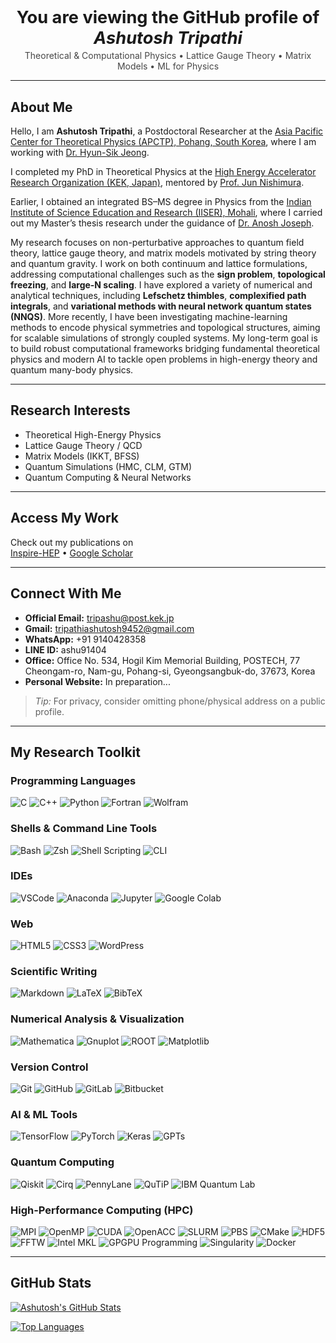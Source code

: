 <!-- README.md -->

<div align="center">
  <h1 style="font-size: 1.7rem; font-weight: 700; margin-bottom: 0.2rem;">
    You are viewing the GitHub profile of <em>Ashutosh Tripathi</em>
  </h1>
  <p style="opacity: 0.8; margin-top: 0;">
    Theoretical & Computational Physics • Lattice Gauge Theory • Matrix Models • ML for Physics
  </p>
</div>

---

## About Me

Hello, I am **Ashutosh Tripathi**, a Postdoctoral Researcher at the
[Asia Pacific Center for Theoretical Physics (APCTP), Pohang, South Korea](https://www.apctp.org/),
where I am working with
[Dr. Hyun-Sik Jeong](https://sites.google.com/view/for-hyun-sik/home?authuser=0).

I completed my PhD in Theoretical Physics at the
[High Energy Accelerator Research Organization (KEK, Japan)](https://www2.kek.jp/theory-center/theory/),
mentored by
[Prof. Jun Nishimura](https://inspirehep.net/authors/995559).

Earlier, I obtained an integrated BS–MS degree in Physics from the
[Indian Institute of Science Education and Research (IISER), Mohali](https://www.iisermohali.ac.in/),
where I carried out my Master’s thesis research under the guidance of [Dr. Anosh Joseph](https://inspirehep.net/authors/1049897).


My research focuses on non-perturbative approaches to quantum field theory, lattice gauge theory,
and matrix models motivated by string theory and quantum gravity. I work on both continuum and lattice
formulations, addressing computational challenges such as the **sign problem**, **topological freezing**,
and **large-N scaling**. I have explored a variety of numerical and analytical techniques, including
**Lefschetz thimbles**, **complexified path integrals**, and **variational methods with neural network
quantum states (NNQS)**. More recently, I have been investigating machine-learning methods to encode
physical symmetries and topological structures, aiming for scalable simulations of strongly coupled
systems. My long-term goal is to build robust computational frameworks bridging fundamental theoretical
physics and modern AI to tackle open problems in high-energy theory and quantum many-body physics.

---

## Research Interests

- Theoretical High-Energy Physics  
- Lattice Gauge Theory / QCD  
- Matrix Models (IKKT, BFSS)  
- Quantum Simulations (HMC, CLM, GTM)  
- Quantum Computing & Neural Networks  

---

## Access My Work

Check out my publications on  
[Inspire-HEP](https://inspirehep.net/authors/1671760) •
[Google Scholar](https://scholar.google.com/citations?user=xsjttUwAAAAJ&hl=en)

---

## Connect With Me

- **Official Email:** [tripashu@post.kek.jp](mailto:ashutosh.tripathi@apctp.org)  
- **Gmail:** [tripathiashutosh9452@gmail.com](mailto:tripathiashutosh9452@gmail.com)  
- **WhatsApp:** +91 9140428358  
- **LINE ID:** ashu91404  
- **Office:** Office No. 534, Hogil Kim Memorial Building, POSTECH, 77 Cheongam-ro, Nam-gu, Pohang-si, Gyeongsangbuk-do, 37673, Korea 
- **Personal Website:** In preparation...

> *Tip:* For privacy, consider omitting phone/physical address on a public profile.

---

## My Research Toolkit

### Programming Languages
![C](https://img.shields.io/badge/C-%2300599C.svg?style=for-the-badge&logo=c&logoColor=white)
![C++](https://img.shields.io/badge/C++-%2300599C.svg?style=for-the-badge&logo=c%2B%2B&logoColor=white)
![Python](https://img.shields.io/badge/Python-3776AB?style=for-the-badge&logo=python&logoColor=white)
![Fortran](https://img.shields.io/badge/Fortran-734F96?style=for-the-badge)
![Wolfram](https://img.shields.io/badge/Wolfram-DC143C?style=for-the-badge)

### Shells & Command Line Tools
![Bash](https://img.shields.io/badge/Bash-121011?style=for-the-badge&logo=gnu-bash&logoColor=white)
![Zsh](https://img.shields.io/badge/Zsh-000000?style=for-the-badge&logoColor=white)
![Shell Scripting](https://img.shields.io/badge/Shell%20Scripting-4EAA25?style=for-the-badge&logo=gnu-bash&logoColor=white)
![CLI](https://img.shields.io/badge/CLI-555555?style=for-the-badge&logo=console&logoColor=white)

### IDEs
![VSCode](https://img.shields.io/badge/VSCode-007ACC?style=for-the-badge&logo=visual-studio-code&logoColor=white)
![Anaconda](https://img.shields.io/badge/Anaconda-44A833?style=for-the-badge&logo=anaconda&logoColor=white)
![Jupyter](https://img.shields.io/badge/Jupyter-F37626?style=for-the-badge&logo=jupyter&logoColor=white)
![Google Colab](https://img.shields.io/badge/Google%20Colab-F9AB00?style=for-the-badge&logo=google-colab&logoColor=white)

### Web
![HTML5](https://img.shields.io/badge/HTML5-E34F26?style=for-the-badge&logo=html5&logoColor=white)
![CSS3](https://img.shields.io/badge/CSS3-1572B6?style=for-the-badge&logo=css3&logoColor=white)
![WordPress](https://img.shields.io/badge/WordPress-21759B?style=for-the-badge&logo=wordpress&logoColor=white)

### Scientific Writing
![Markdown](https://img.shields.io/badge/Markdown-000000?style=for-the-badge&logo=markdown&logoColor=white)
![LaTeX](https://img.shields.io/badge/LaTeX-008080?style=for-the-badge&logo=latex&logoColor=white)
![BibTeX](https://img.shields.io/badge/BibTeX-8A2BE2?style=for-the-badge)

### Numerical Analysis & Visualization
![Mathematica](https://img.shields.io/badge/Mathematica-DC143C?style=for-the-badge&logoColor=white)
![Gnuplot](https://img.shields.io/badge/Gnuplot-004680?style=for-the-badge&logoColor=white)
![ROOT](https://img.shields.io/badge/ROOT-0072C6?style=for-the-badge&logoColor=white)
![Matplotlib](https://img.shields.io/badge/Matplotlib-013243?style=for-the-badge&logoColor=white)

### Version Control
![Git](https://img.shields.io/badge/Git-F05032?style=for-the-badge&logo=git&logoColor=white)
![GitHub](https://img.shields.io/badge/GitHub-181717?style=for-the-badge&logo=github&logoColor=white)
![GitLab](https://img.shields.io/badge/GitLab-FC6D26?style=for-the-badge&logo=gitlab&logoColor=white)
![Bitbucket](https://img.shields.io/badge/Bitbucket-0052CC?style=for-the-badge&logo=bitbucket&logoColor=white)

### AI & ML Tools
![TensorFlow](https://img.shields.io/badge/TensorFlow-FF6F00?style=for-the-badge&logo=tensorflow&logoColor=white)
![PyTorch](https://img.shields.io/badge/PyTorch-EE4C2C?style=for-the-badge&logo=pytorch&logoColor=white)
![Keras](https://img.shields.io/badge/Keras-D00000?style=for-the-badge&logo=keras&logoColor=white)
![GPTs](https://img.shields.io/badge/GPT-434343?style=for-the-badge)

### Quantum Computing
![Qiskit](https://img.shields.io/badge/Qiskit-6929C4?style=for-the-badge&logoColor=white)
![Cirq](https://img.shields.io/badge/Cirq-3FAEE6?style=for-the-badge&logoColor=white)
![PennyLane](https://img.shields.io/badge/PennyLane-16A085?style=for-the-badge&logoColor=white)
![QuTiP](https://img.shields.io/badge/QuTiP-0F4C75?style=for-the-badge&logoColor=white)
![IBM Quantum Lab](https://img.shields.io/badge/IBM%20Quantum%20Lab-121D33?style=for-the-badge&logo=ibm&logoColor=white)

### High-Performance Computing (HPC)
![MPI](https://img.shields.io/badge/MPI-2D2D2D?style=for-the-badge)
![OpenMP](https://img.shields.io/badge/OpenMP-2D2D2D?style=for-the-badge)
![CUDA](https://img.shields.io/badge/CUDA-2D2D2D?style=for-the-badge&logo=nvidia&logoColor=76B900)
![OpenACC](https://img.shields.io/badge/OpenACC-2D2D2D?style=for-the-badge)
![SLURM](https://img.shields.io/badge/SLURM-2D2D2D?style=for-the-badge)
![PBS](https://img.shields.io/badge/PBS-2D2D2D?style=for-the-badge)
![CMake](https://img.shields.io/badge/CMake-064F8C?style=for-the-badge&logo=cmake&logoColor=white)
![HDF5](https://img.shields.io/badge/HDF5-2D2D2D?style=for-the-badge)
![FFTW](https://img.shields.io/badge/FFTW-2D2D2D?style=for-the-badge)
![Intel MKL](https://img.shields.io/badge/Intel%20MKL-2D2D2D?style=for-the-badge)
![GPGPU Programming](https://img.shields.io/badge/GPGPU%20Programming-2D2D2D?style=for-the-badge)
![Singularity](https://img.shields.io/badge/Singularity-2D2D2D?style=for-the-badge)
![Docker](https://img.shields.io/badge/Docker-2496ED?style=for-the-badge&logo=docker&logoColor=white)

---

## GitHub Stats

<!-- Stats cards: you can tweak theme or hide_rank/show_icons via query params -->
[![Ashutosh's GitHub Stats](https://github-readme-stats.vercel.app/api?username=tripashutosh&show_icons=true&theme=radical)](https://github.com/anuraghazra/github-readme-stats)

[![Top Languages](https://github-readme-stats.vercel.app/api/top-langs/?username=tripashutosh&layout=compact&theme=radical)](https://github.com/anuraghazra/github-readme-stats)
